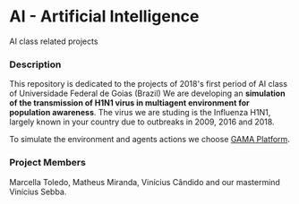 # AI - Artificial Intelligence
AI class related projects


### Description
This repository is dedicated to the projects of 2018's first period of AI class of Universidade Federal de Goias (Brazil)
We are developing an **simulation of the transmission of H1N1 virus in multiagent environment for population awareness**. The virus we are studing is the Influenza H1N1, largely known in your country due to outbreaks in 2009, 2016 and 2018.

To simulate the environment and agents actions we choose [GAMA Platform](http://gama-platform.org/).


### Project Members
Marcella Toledo, Matheus Miranda, Vinícius Cândido and our mastermind Vinícius Sebba.


